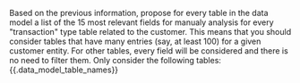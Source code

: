 Based on the previous information, propose for every table in the data model a list of the 15 most relevant fields for manualy analysis for every "transaction" type table related to the customer.
This means that you should consider tables that have many entries (say, at least 100) for a given customer entity. For other tables, every field will be considered and there is no need to filter them.
Only consider the following tables:
{{.data_model_table_names}}